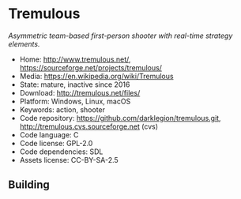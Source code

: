 # Tremulous

_Asymmetric team-based first-person shooter with real-time strategy elements._

- Home: http://www.tremulous.net/, https://sourceforge.net/projects/tremulous/
- Media: https://en.wikipedia.org/wiki/Tremulous
- State: mature, inactive since 2016 
- Download: http://tremulous.net/files/
- Platform: Windows, Linux, macOS
- Keywords: action, shooter
- Code repository: https://github.com/darklegion/tremulous.git, http://tremulous.cvs.sourceforge.net (cvs)
- Code language: C
- Code license: GPL-2.0
- Code dependencies: SDL
- Assets license: CC-BY-SA-2.5

## Building
